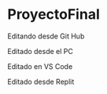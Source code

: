 # ProyectoFinal

Editando desde Git Hub

Editado desde el PC

Editado en VS Code

Editado desde Replit